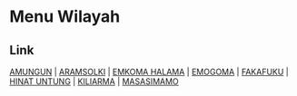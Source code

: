 # Menu Wilayah

## Link

[AMUNGUN](https://github.com/gigit-pemilu/pemilu-2024-94-papua-tengah/tree/main/pilpres/hitung-suara/sub/94-papua-tengah/sub/04-mimika/sub/02-agimuga/sub/2002-amungun)
 | 
[ARAMSOLKI](https://github.com/gigit-pemilu/pemilu-2024-94-papua-tengah/tree/main/pilpres/hitung-suara/sub/94-papua-tengah/sub/04-mimika/sub/02-agimuga/sub/2003-aramsolki)
 | 
[EMKOMA HALAMA](https://github.com/gigit-pemilu/pemilu-2024-94-papua-tengah/tree/main/pilpres/hitung-suara/sub/94-papua-tengah/sub/04-mimika/sub/02-agimuga/sub/2007-emkoma-halama)
 | 
[EMOGOMA](https://github.com/gigit-pemilu/pemilu-2024-94-papua-tengah/tree/main/pilpres/hitung-suara/sub/94-papua-tengah/sub/04-mimika/sub/02-agimuga/sub/2006-emogoma)
 | 
[FAKAFUKU](https://github.com/gigit-pemilu/pemilu-2024-94-papua-tengah/tree/main/pilpres/hitung-suara/sub/94-papua-tengah/sub/04-mimika/sub/02-agimuga/sub/2004-fakafuku)
 | 
[HINAT UNTUNG](https://github.com/gigit-pemilu/pemilu-2024-94-papua-tengah/tree/main/pilpres/hitung-suara/sub/94-papua-tengah/sub/04-mimika/sub/02-agimuga/sub/2008-hinat-untung)
 | 
[KILIARMA](https://github.com/gigit-pemilu/pemilu-2024-94-papua-tengah/tree/main/pilpres/hitung-suara/sub/94-papua-tengah/sub/04-mimika/sub/02-agimuga/sub/2001-kiliarma)
 | 
[MASASIMAMO](https://github.com/gigit-pemilu/pemilu-2024-94-papua-tengah/tree/main/pilpres/hitung-suara/sub/94-papua-tengah/sub/04-mimika/sub/02-agimuga/sub/2005-masasimamo)

